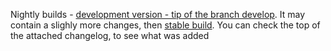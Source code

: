 Nightly builds - [development version - tip of the branch develop](https://github.com/robert7/nixnote2/wiki/Releases---versions%2C-build-pipeline%2C-branches%2C-tags#development-releases). It may contain a slighly more changes, then [stable build]((https://github.com/robert7/nixnote2/releases/tag/continuous)). You can check the top of the attached changelog, to see what was added




